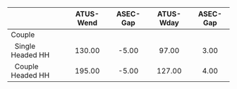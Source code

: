 
|                      |    ATUS-Wend |     ASEC-Gap |    ATUS-Wday |     ASEC-Gap |
| -------------------- | :----------: | :----------: | :----------: | :----------: |
| Couple               |              |              |              |              |
| &nbsp;&nbsp;Single Headed HH |       130.00 |        -5.00 |        97.00 |         3.00 |
| &nbsp;&nbsp;Couple Headed HH |       195.00 |        -5.00 |       127.00 |         4.00 |

